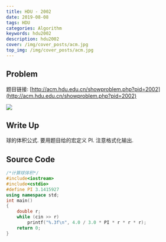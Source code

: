 ```yaml
---
title: HDU - 2002
date: 2019-08-08
tags: HDU
categories: Algorithm
keywords: hdu2002
description: hdu2002
cover: /img/cover_posts/acm.jpg
top_img: /img/cover_posts/acm.jpg
---
```

## Problem

题目链接: [http://acm.hdu.edu.cn/showproblem.php?pid=2002](http://acm.hdu.edu.cn/showproblem.php?pid=2002)

![](/img/img_posts/hdu2002.png)

## Write Up

球的体积公式.
要用题目给的宏定义 PI.
注意格式化输出.

## Source Code

``` c++
/*计算球体积*/
#include<iostream>
#include<cstdio>
#define PI 3.1415927
using namespace std;
int main()
{
	double r;
	while (cin >> r)
		printf("%.3f\n", 4.0 / 3.0 * PI * r * r * r);
	return 0;
}
```

